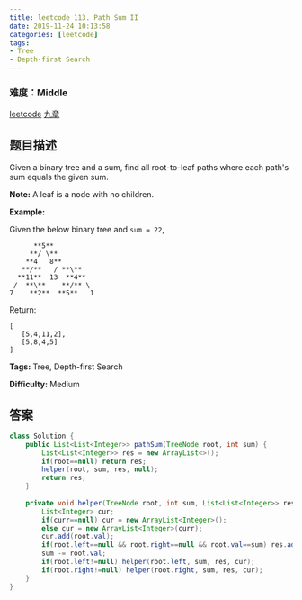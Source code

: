 ```yaml
---
title: leetcode 113. Path Sum II
date: 2019-11-24 10:13:58
categories: [leetcode]
tags:
- Tree
- Depth-first Search
---
```

### 难度：Middle

<a href="https://leetcode.com/problems/path-sum-ii/">leetcode</a>
<a href="https://www.jiuzhang.com/solution/path-sum-ii/">九章</a>
## 题目描述
Given a binary tree and a sum, find all root-to-leaf paths where each path's
sum equals the given sum.

**Note:**  A leaf is a node with no children.

**Example:**

Given the below binary tree and `sum = 22`,
        
          **5**
         **/ \**
        **4   8**
       **/**   / **\**
      **11**  13  **4**
     /  **\**    **/** \
    7    **2**  **5**   1
    

Return:
        
    [
       [5,4,11,2],
       [5,8,4,5]
    ]
    


**Tags:** Tree, Depth-first Search

**Difficulty:** Medium
## 答案
<!--more-->
```java
class Solution {
    public List<List<Integer>> pathSum(TreeNode root, int sum) {
        List<List<Integer>> res = new ArrayList<>();
        if(root==null) return res;
        helper(root, sum, res, null);
        return res;
    }
    
    private void helper(TreeNode root, int sum, List<List<Integer>> res, List<Integer> curr){
        List<Integer> cur;
        if(curr==null) cur = new ArrayList<Integer>();
        else cur = new ArrayList<Integer>(curr);
        cur.add(root.val);
        if(root.left==null && root.right==null && root.val==sum) res.add(cur);
        sum -= root.val;
        if(root.left!=null) helper(root.left, sum, res, cur);
        if(root.right!=null) helper(root.right, sum, res, cur);
    }
}
```